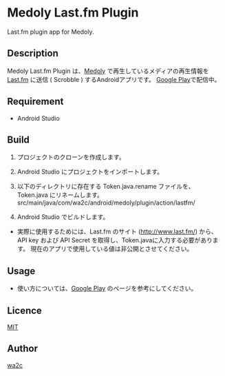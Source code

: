 Medoly Last.fm Plugin
=====================

Last.fm plugin app for Medoly.

## Description

Medoly Last.fm Plugin は、[Medoly](https://play.google.com/store/apps/details?id=com.wa2c.android.medoly) で再生しているメディアの再生情報を [Last.fm](http://www.last.fm/) に送信 ( Scrobble ) するAndroidアプリです。
[Google Play](https://play.google.com/store/apps/details?id=com.wa2c.android.medoly.plugin.action.lastfm)で配信中。

## Requirement

* Android Studio

## Build

1. プロジェクトのクローンを作成します。

2. Android Studio にプロジェクトをインポートします。

3. 以下のディレクトリに存在する Token.java.rename ファイルを、Token.java にリネームします。
    src/main/java/com/wa2c/android/medoly/plugin/action/lastfm/

4. Android Studio でビルドします。

* 実際に使用するためには、Last.fm のサイト (<http://www.last.fm/>) から、API key および API Secret を取得し、Token.javaに入力する必要があります。
  現在のアプリで使用している値は非公開とさせてください。

## Usage

* 使い方については、[Google Play](https://play.google.com/store/apps/details?id=com.wa2c.android.medoly.plugin.action.lastfm) のページを参考にしてください。

## Licence

[MIT](https://opensource.org/licenses/MIT)

## Author

[wa2c](https://bitbucket.org/wa2c/)

